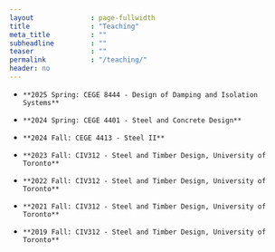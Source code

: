 ```yaml
---
layout              : page-fullwidth
title               : "Teaching"
meta_title          : ""
subheadline         : ""
teaser              : ""
permalink           : "/teaching/"
header: no
---
```


-     **2025 Spring: CEGE 8444 - Design of Damping and Isolation Systems**
-     **2024 Spring: CEGE 4401 - Steel and Concrete Design**
-     **2024 Fall: CEGE 4413 - Steel II**
-     **2023 Fall: CIV312 - Steel and Timber Design, University of Toronto**
-     **2022 Fall: CIV312 - Steel and Timber Design, University of Toronto**
-     **2021 Fall: CIV312 - Steel and Timber Design, University of Toronto**
-     **2019 Fall: CIV312 - Steel and Timber Design, University of Toronto**
